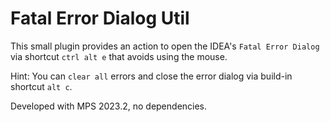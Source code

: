 # Fatal Error Dialog Util

This small plugin provides an action to open the IDEA's `Fatal Error Dialog` via shortcut `ctrl alt e` that avoids using the mouse.

Hint: You can `clear all` errors and close the error dialog via build-in shortcut `alt c`.

Developed with MPS 2023.2, no dependencies. 